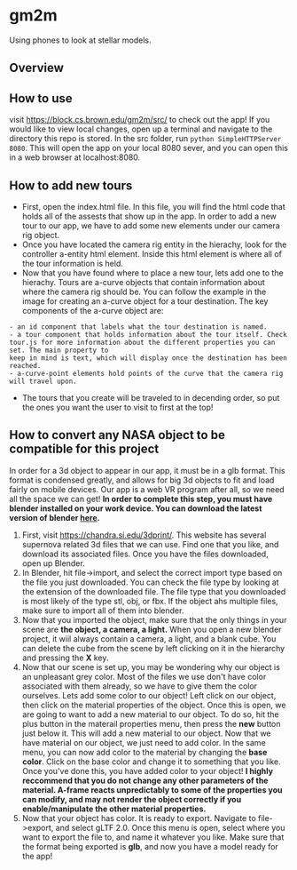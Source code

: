 # gm2m
Using phones to look at stellar models.

## Overview

## How to use
visit https://block.cs.brown.edu/gm2m/src/ to check out the app! 
If you would like to view local changes, open up a terminal and navigate to the directory this repo is stored. 
In the src folder, run `python SimpleHTTPServer 8080`. This will open the app on your local 8080 sever, and you
can open this in a web browser at localhost:8080.

## How to add new tours
- First, open the index.html file. In this file, you will find the html code that holds all of the assests that show up in the app. 
In order to add a new tour to our app, we have to add some new elements under our camera rig object.
- Once you have located the camera rig entity in the hierachy, look for the controller a-entity html element. Inside this html
element is where all of the tour information is held. 
- Now that you have found where to place a new tour, lets add one to the hierachy. Tours are a-curve objects that contain information
about where the camera rig should be. You can follow the example in the image for creating an a-curve object for a tour destination.
The key components of the a-curve object are:
```
- an id component that labels what the tour destination is named.
- a tour component that holds information about the tour itself. Check tour.js for more information about the different properties you can set. The main property to 
keep in mind is text, which will display once the destination has been reached.
- a-curve-point elements hold points of the curve that the camera rig will travel upon.
```
- The tours that you create will be traveled to in decending order, so put the ones you want the user to visit to first at the top!

## How to convert any NASA object to be compatible for this project
In order for a 3d object to appear in our app, it must be in a glb format. This format is condensed greatly, and allows for big 3d 
objects to fit and load fairly on mobile devices. Our app is a web VR program after all, so we need all the space we can get! **In order to complete this step, 
you must have blender installed on your work device. You can download the latest version of blender [here](https://www.blender.org/download/).**
1. First, visit https://chandra.si.edu/3dprint/. This website has several supernova related 3d files that we can use. Find one that you like, and download its
associated files. Once you have the files downloaded, open up Blender. 
2. In Blender, hit file->import, and select the correct import type based on the file you just downloaded.
You can check the file type by looking at the extension of the downloaded file.
The file type that you downloaded is most likely of the type stl, obj, or fbx. If the object ahs multiple files, make sure to import all of them into blender.
3. Now that you imported the object, make sure that the only things in your scene are **the object, a camera, a light.** When you open a new blender project, it
wiil always contain a camera, a light, and a blank cube. You can delete the cube from the scene by left clicking on it in the hierarchy and pressing the **X** key.
4. Now that our scene is set up, you may be wondering why our object is an unpleasant grey color. Most of the files we use don't have color associated with them
already, so we have to give them the color ourselves. Lets add some color to our object! Left click on our object, then click on the material properties of the 
object. Once this is open, we are going to want to add a new material to our object. To do so, hit the plus button in the materail properties menu, then press the 
**new** button just below it. This will add a new material to our object. Now that we have material on our object, we just need to add color. In the same menu, you 
can now add color to the material by changing the **base color**. Click on the base color and change it to something that you like. Once you've done this, you have 
added color to your object! **I highly reccommend that you do not change any other parameters of the material. A-frame reacts unpredictably to some of the 
properties you can modify, and may not render the object correctly if you enable/manipulate the other material properties.**
5. Now that your object has color. It is ready to export. Navigate to file->export, and select gLTF 2.0. Once this menu is open, select where you want to 
export the file to, and name it whatever you like. Make sure that the format being exported is **glb**, and now you have a model ready for the app!

